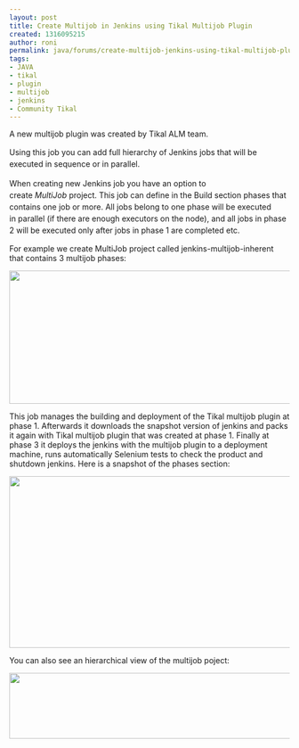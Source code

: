 ```yaml
---
layout: post
title: Create Multijob in Jenkins using Tikal Multijob Plugin
created: 1316095215
author: roni
permalink: java/forums/create-multijob-jenkins-using-tikal-multijob-plugin
tags:
- JAVA
- tikal
- plugin
- multijob
- jenkins
- Community Tikal
---
```

<p>A new multijob plugin was created by Tikal ALM team.</p>
<p style="line-height: 21px; ">Using this job you can add full hierarchy of Jenkins jobs that will be executed in&nbsp;sequence or in parallel.</p>
<p style="line-height: 21px; ">When creating new Jenkins job you have an option to create&nbsp;<em>MultiJob</em>&nbsp;project. This job can define in the Build section phases that contains one job or more. All jobs belong to one phase will be executed in&nbsp;parallel (if there are enough executors on the node), and all jobs in phase 2 will be executed only after jobs in phase 1 are completed etc.</p>
<p>For example we create MultiJob project called jenkins-multijob-inherent that contains 3 multijob phases:</p>
<p><img alt="" height="239" src="/files/jenkins1(1).png" width="640" /></p>
<p>This job manages the building and deployment of the Tikal multijob plugin at phase 1. Afterwards it downloads the snapshot version of jenkins and packs it again with Tikal multijob plugin that was created at phase 1. Finally at phase 3 it deploys the jenkins with the multijob plugin to a deployment machine, runs automatically Selenium tests to check the product and shutdown&nbsp;jenkins. Here is a snapshot of the phases section:</p>
<p><img alt="" height="308" src="/files/jenkins2(1).png" width="641" /></p>
<p>You can also see an hierarchical view of the multijob poject:</p>
<p><img alt="" height="118" src="/files/jenkins3.png" width="638" /></p>
